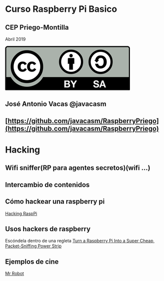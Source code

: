 # Curso Raspberry Pi Basico

## CEP Priego-Montilla

Abril 2019

![CC](./imagenes/Licencia_CC.png)

## José Antonio Vacas  @javacasm

## [https://github.com/javacasm/RaspberryPriego](https://github.com/javacasm/RaspberryPriego)

# Hacking


## Wifi sniffer(RP para agentes secretos)(wifi ...)

## Intercambio de contenidos

## Cómo hackear una raspberry pi

[Hacking RaspPi](https://geekytheory.com/hacking-raspberry-pi/)

## Usos hackers de raspberry

Escóndela dentro de una regleta [Turn a Raspberry Pi Into a Super Cheap, Packet-Sniffing Power Strip](http://lifehacker.com/six-great-diy-projects-for-hacking-computers-and-networ-1649618886)

## Ejemplos de cine

[Mr Robot](http://null-byte.wonderhowto.com/how-to/hacks-mr-robot-build-hacking-raspberry-pi-0163143/)

